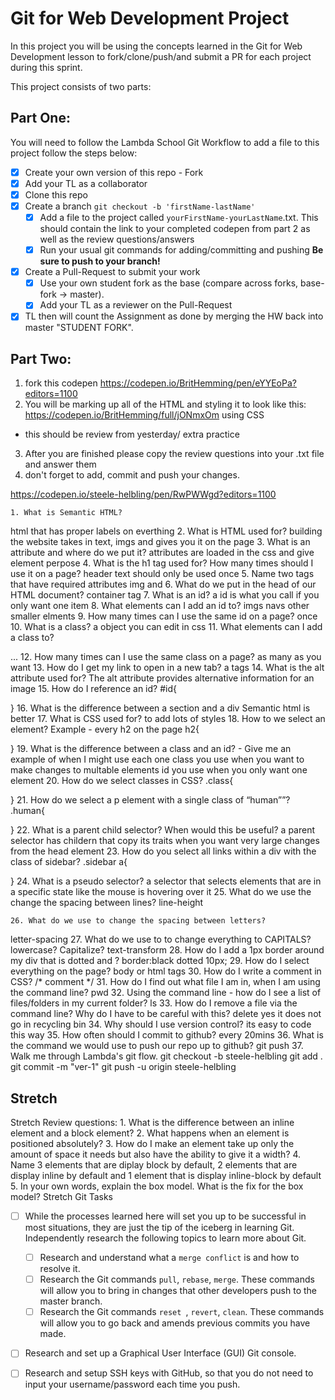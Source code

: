 # Git for Web Development Project
In this project you will be using the concepts learned in the Git for Web Development lesson to fork/clone/push/and submit a PR for each project during this sprint.

This project consists of two parts:

## Part One:
You will need to follow the Lambda School Git Workflow to add a file to this project follow the steps below:

- [x] Create your own version of this repo - Fork
- [x] Add your TL as a collaborator
- [x] Clone this repo
- [x] Create a branch `git checkout -b 'firstName-lastName'`
  - [x] Add a file to the project called `yourFirstName-yourLastName`.txt. This should contain the link to your completed codepen from part 2 as well as the review questions/answers
  - [x] Run your usual git commands for adding/committing and pushing **Be sure to push to your branch!**
- [x] Create a Pull-Request to submit your work
  - [x] Use your own student fork as the base (compare across forks, base-fork -> master).
  - [x] Add your TL as a reviewer on the Pull-Request
- [x] TL then will count the Assignment as done by merging the HW back into master "STUDENT FORK".

## Part Two:
1. fork this codepen https://codepen.io/BritHemming/pen/eYYEoPa?editors=1100
2. You will be marking up all of the HTML and styling it to look like this: https://codepen.io/BritHemming/full/jONmxOm using CSS
* this should be review from yesterday/ extra practice
3. After you are finished please copy the review questions into your .txt file and answer them
4. don't forget to add, commit and push your changes.

https://codepen.io/steele-helbling/pen/RwPWWgd?editors=1100





    1. What is Semantic HTML? 
html that has proper labels on everthing
    2. What is HTML used for? 
building the website takes in text, imgs and gives you it on the page
    3. What is an attribute and where do we put it? 
attributes are loaded in the css and give element perpose
    4. What is the h1 tag used for? How many times should I use it on a page?
header text should only be used once
    5. Name two tags that have required attributes
img and 
    6. What do we put in the head of our HTML document? 
container tag
    7. What is an id? 
a id is what you call if you only want one item
    8. What elements can I add an id to? 
imgs navs other smaller elments
    9. How many times can I use the same id on a page? 
once
    10. What is a class? 
a object you can edit in css
    11. What elements can I add a class to? 
<section><div><img>...
    12. How many times can I use the same class on a page? 
as many as you want
    13. How do I get my link to open in a new tab?
a tags
    14. What is the alt attribute used for? 
The alt attribute provides alternative information for an image
    15. How do I reference an id?
#id{

}
    16. What is the difference between a section and a div
Semantic html is better
    17. What is CSS used for? 
to add lots of styles
    18. How to we select an element? Example - every h2 on the page
h2{

}
    19. What is the difference between a class and an id? - Give me an example of when I might use each one
class you use when you want to make changes to multable elements
id you use when you only want one element
    20. How do we select classes in CSS?
.class{

}
    21. How do we select a p element with a single class of “human””?
.human{

}
    22. What is a parent child selector? When would this be useful? 
a parent selector has childern that copy its traits
when you want very large changes from the head element
    23. How do you select all links within a div with the class of sidebar?
.sidebar a{

}
    24. What is a pseudo selector?
a selector that selects elements that are in a specific state like the mouse is hovering over it
    25. What do we use the change the spacing between lines?
line-height
  
    26. What do we use to change the spacing between letters?
letter-spacing
    27. What do we use to to change everything to CAPITALS? lowercase? Capitalize?
text-transform
    28. How do I add a 1px border around my div that is dotted and ?
border:black dotted 10px;
    29. How do I select everything on the page? 
body or html tags
    30. How do I write a comment in CSS?
/*
comment
*/
    31. How do I find out what file I am in, when I am using the command line? 
pwd
    32. Using the command line - how do I see a list of files/folders in my current folder?
ls
    33. How do I remove a file via the command line? Why do I have to be careful with this? 
delete <file> yes it does not go in recycling bin
    34. Why should I use version control? 
its easy to code this way
    35. How often should I commit to github?
every 20mins
    36. What is the command we would use to push our repo up to github? 
git push
    37. Walk me through Lambda's git flow. 
git checkout -b steele-helbling
git add .
git commit -m "ver-1"
git push -u origin steele-helbling









## Stretch
Stretch Review questions: 
    1. What is the difference between an inline element and a block element?
    2. What happens when an element is positioned absolutely? 
    3. How do I make an element take up only the amount of space it needs but also have the ability to give it a width? 
    4. Name 3 elements that are diplay block by default, 2 elements that are display inline by default and 1 element that is display inline-block by default
    5. In your own words, explain the box model. What is the fix for the box model? 
Stretch Git Tasks
- [ ] While the processes learned here will set you up to be successful in most situations, they are just the tip of the iceberg in learning Git. Independently research the following topics to learn more about Git.
  - [ ] Research and understand what a `merge conflict` is and how to resolve it.
  - [ ] Research the Git commands `pull`, `rebase`, `merge`. These commands will allow you to bring in changes that other developers push to the master branch.
  - [ ] Research the Git commands `reset `, `revert`, `clean`. These commands will allow you to go back and amends previous commits you have made.

- [ ] Research and set up a Graphical User Interface (GUI) Git console. 

- [ ] Research and setup SSH keys with GitHub, so that you do not need to input your username/password each time you push. 


